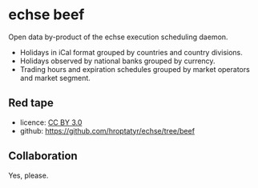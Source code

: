 echse beef
==========

Open data by-product of the echse execution scheduling daemon.

+ Holidays in iCal format grouped by countries and country divisions.
+ Holidays observed by national banks grouped by currency.
+ Trading hours and expiration schedules grouped by market operators
and market segment.


Red tape
--------

+ licence: [CC BY 3.0][1]
+ github: <https://github.com/hroptatyr/echse/tree/beef>


Collaboration
-------------

Yes, please.


  [1]: http://creativecommons.org/licenses/by/3.0/
